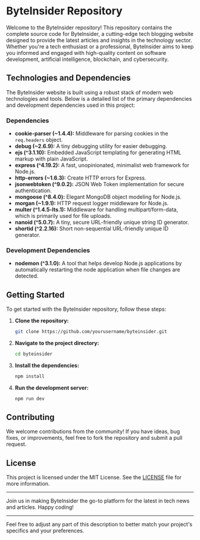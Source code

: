 # ByteInsider Repository

Welcome to the ByteInsider repository! This repository contains the complete source code for ByteInsider, a cutting-edge tech blogging website designed to provide the latest articles and insights in the technology sector. Whether you're a tech enthusiast or a professional, ByteInsider aims to keep you informed and engaged with high-quality content on software development, artificial intelligence, blockchain, and cybersecurity.

## Technologies and Dependencies

The ByteInsider website is built using a robust stack of modern web technologies and tools. Below is a detailed list of the primary dependencies and development dependencies used in this project:

### Dependencies

- **cookie-parser (~1.4.4):** Middleware for parsing cookies in the `req.headers` object.
- **debug (~2.6.9):** A tiny debugging utility for easier debugging.
- **ejs (^3.1.10):** Embedded JavaScript templating for generating HTML markup with plain JavaScript.
- **express (^4.19.2):** A fast, unopinionated, minimalist web framework for Node.js.
- **http-errors (~1.6.3):** Create HTTP errors for Express.
- **jsonwebtoken (^9.0.2):** JSON Web Token implementation for secure authentication.
- **mongoose (^8.4.0):** Elegant MongoDB object modeling for Node.js.
- **morgan (~1.9.1):** HTTP request logger middleware for Node.js.
- **multer (^1.4.5-lts.1):** Middleware for handling multipart/form-data, which is primarily used for file uploads.
- **nanoid (^5.0.7):** A tiny, secure URL-friendly unique string ID generator.
- **shortid (^2.2.16):** Short non-sequential URL-friendly unique ID generator.

### Development Dependencies

- **nodemon (^3.1.0):** A tool that helps develop Node.js applications by automatically restarting the node application when file changes are detected.

## Getting Started

To get started with the ByteInsider repository, follow these steps:

1. **Clone the repository:**
   ```bash
   git clone https://github.com/yourusername/byteinsider.git
   ```

2. **Navigate to the project directory:**
   ```bash
   cd byteinsider
   ```

3. **Install the dependencies:**
   ```bash
   npm install
   ```

4. **Run the development server:**
   ```bash
   npm run dev
   ```

## Contributing

We welcome contributions from the community! If you have ideas, bug fixes, or improvements, feel free to fork the repository and submit a pull request.

## License

This project is licensed under the MIT License. See the [LICENSE](LICENSE) file for more information.

---

Join us in making ByteInsider the go-to platform for the latest in tech news and articles. Happy coding!

---

Feel free to adjust any part of this description to better match your project's specifics and your preferences.
